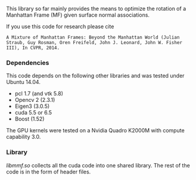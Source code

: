 This library so far mainly provides the means to optimize the rotation
of a Manhattan Frame (MF) given surface normal associations. 

If you use this code for research please cite 
```
A Mixture of Manhattan Frames: Beyond the Manhattan World (Julian
Straub, Guy Rosman, Oren Freifeld, John J. Leonard, John W. Fisher
III), In CVPR, 2014.
```

### Dependencies

This code depends on the following other libraries and was tested under Ubuntu
14.04. 
- pcl 1.7 (and vtk 5.8)
- Opencv 2 (2.3.1)
- Eigen3 (3.0.5) 
- cuda 5.5 or 6.5 
- Boost (1.52)

The GPU kernels were tested on a Nvidia Quadro K2000M with compute
capability 3.0.

### Library
*libmmf.so* collects all the cuda code into one shared library. The rest
of the code is in the form of header files.


